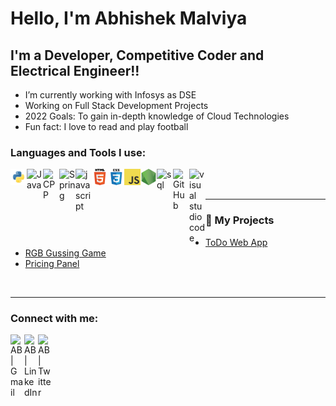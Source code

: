 
# Hello, I'm Abhishek Malviya

## I'm a Developer, Competitive Coder and Electrical Engineer!!

-   I’m currently working with Infosys as DSE
-   Working on Full Stack Development Projects
-   2022 Goals: To gain in-depth knowledge of Cloud Technologies
-   Fun fact: I love to read and play football

### Languages and Tools I use:

<img align="left" alt="Python" width="26px" src="https://raw.githubusercontent.com/github/explore/80688e429a7d4ef2fca1e82350fe8e3517d3494d/topics/python/python.png" /> 
<img align="left" alt="Java" width="26px" src="https://github.com/abfeb8/abfeb8/blob/master/Resources/java.png" /> 
<img align="left" alt="CPP" width="26px" src="https://github.com/abfeb8/abfeb8/blob/master/Resources/cpp.png" /> 
<img align="left" alt="Spring" width="26px" src="https://github.com/abfeb8/abfeb8/blob/master/Resources/spring.png" /> 
<img align="left" alt="javascript" width="26px" src="https://github.com/abfeb8/abfeb8/blob/master/Resources/angular.png" />
<img align="left" alt="html5" width="26px" src="https://raw.githubusercontent.com/github/explore/80688e429a7d4ef2fca1e82350fe8e3517d3494d/topics/html/html.png" /> 
<img align="left" alt="css3" width="26px" src="https://raw.githubusercontent.com/github/explore/80688e429a7d4ef2fca1e82350fe8e3517d3494d/topics/css/css.png" />
<img align="left" alt="javascript" width="26px" src="https://raw.githubusercontent.com/github/explore/80688e429a7d4ef2fca1e82350fe8e3517d3494d/topics/javascript/javascript.png" />
<img align="left" alt="node.js" width="26px" src="https://raw.githubusercontent.com/github/explore/80688e429a7d4ef2fca1e82350fe8e3517d3494d/topics/nodejs/nodejs.png" />
<img align="left" alt="sql" width="26px" src="https://github.com/abfeb8/abfeb8/blob/master/Resources/sql.png" />
<img align="left" alt="GitHub" width="26px" src="https://github.com/abfeb8/abfeb8/blob/master/Resources/github.png" />
<img align="left" alt="visual studio code" width="26px" src="https://github.com/abfeb8/abfeb8/blob/master/Resources/vscode.png" />
<br />
<br />

---

### 📕 My Projects

-   [ToDo Web App][todo]
-   [RGB Gussing Game][rgbgame]
-   [Pricing Panel][pricingpanel]

<br />

---

### Connect with me:

[<img align="left" alt="AB | Gmail" width="22px" src="https://github.com/abfeb8/abfeb8/blob/master/Resources/gmail.png" />][gmail]
[<img align="left" alt="AB | LinkedIn" width="22px" src="https://github.com/abfeb8/abfeb8/blob/master/Resources/linkdin.png" />][linkedin]
[<img align="left" alt="AB | Twitter" width="22px" src="https://github.com/abfeb8/abfeb8/blob/master/Resources/twitter.png" />][twitter]


[twitter]: https://twitter.com/itsabi_z1
[instagram]: https://instagram.com/itsabi_z1
[linkedin]: https://linkedin.com/in/abfeb8
[gmail]: mailto:emailabhishekmalviya@gmail.com
[todo]: https://abfeb8.github.io/projectsRepo/toDo/index.html
[rgbgame]: https://abfeb8.github.io/projectsRepo/rgbGuessingGame/structure.html
[portfolio]: https://abfeb8.github.io/projectsRepo/Portfolio/Portfolio.html
[pricingpanel]: https://abfeb8.github.io/projectsRepo/PricingPanel/index.html
[FantasyCricket]: https://github.com/abfeb8/FantasyCricket
